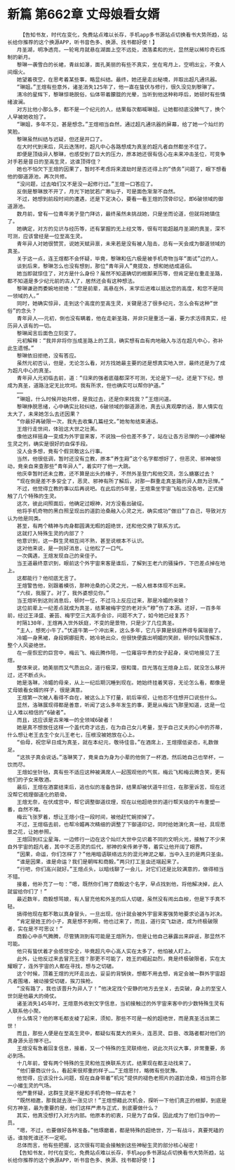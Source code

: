 # 新篇 第662章 丈母娘看女婿
        【告知书友，时代在变化，免费站点难以长存，手机app多书源站点切换看书大势所趋，站长给你推荐的这个换源APP，听书音色多、换源、找书都好使！】
       月圣湖，明净透亮，一轮弯月就悬在湖面上空不远处，洒落柔和的光，显然是以稀珍奇石炼制的新月。
       黎琳一袭雪白的长裙，青丝如瀑，面孔美丽的有些不真实，坐在弯月上，空明出尘，不食人间烟火。
       她望着夜空，在思考着某些事，略显纠结。最终，她还是走出秘境，并取出超凡通讯器。
       “琳姐。”王煊有些意外，诸圣消失125年了，他一直在蛰伏与修行，很久没见到黎琳了。
       清冷的星辉下，黎琳惊艳脱俗，仙体带着朦胧的光晕，当听到他这种称呼后，她顿时有些情绪波澜。
       对方比他小那么多，都不是一个纪元的人，结果每次都喊琳姐，让她都彻底没脾气了，换个人早被她收拾了。
       “琳姐，多年不见，甚是想念。”王煊相当自然，通过超凡通讯器的屏幕，给了她一个灿烂的笑脸。
       黎琳虽然纠结与迟疑，但还是开口了。
       在大时代到来后，风云迭荡时，超凡中心各路想成为真圣的超凡者自然都坐不住了。
       即便是顶级异人黎琳，也感受到了巨大的压力，原本她还很有信心在未来冲击圣位，可竞争对手若是昔日的至高生灵，这谁顶得住？
       她也不怕欠下王煊的因果了，暂时不考虑将来渡劫时是否还得上的“债务”问题了，眼下想看他的御道源池，再次共修。
       “没问题，过去咱们又不是没一起修行过。”王煊一口答应了。
       反倒是黎琳放不开了，月光下她犹若广寒仙子，可是面色渐渐不自然。
       不过，她想到前段时间的遭遇，还是下定决心，要看一看王煊的顶骨印记，即6破领域的御道源池。
       数月前，曾有一位青年男子登门拜访，最终虽然未挑战她，只是坐而论道，但就将她镇住了。
       她确定，对方的见识与经历等，还有掌握的无上经文等，很有可能超越月圣湖的真圣，深不可测，应该曾经是一位至高生灵。
       青年异人对她很赞赏，说她天赋异禀，未来若是没有被人阻击，总有一天会成为御道领域的真圣。
       关于这一点，连王煊都不会怀疑，毕竟，黎琳和伍六极是被手机奇物当年“面试”过的人。
       谈到后来，黎琳怎么也没有想到，那位“青年异人”竟提及，想和她结成道侣。
       她当即就惊住了，对方是什么身份？虽然不知道确切的根脚来历等，但肯定是在重走圣路，都不知道是多少纪元前的古人了，居然还会有这种想法。
       黎琳谦逊而委婉地拒绝：“您是前辈，高悬在外，末学后进难以抵达您的高度，和您不是同一领域的人。”
       同时，她确实惊异，走到这个高度的至高生灵，关键是活了很多纪元，怎么会有这种“世俗”的念头？
       青年异人——元初，倒也没有瞒着，他在走新圣路，并非只是重活一遍，要力求活得真实，经历异人该有的一切。
       黎琳闻言后面色立刻变了。
       元初解释：“我并非将你当成圣路上的工具，确实想有血有肉地融入与活在超凡中心，弥补此生遗憾。”
       黎琳依旧拒绝，没有答应。
       虽然元初否认，但是，无论怎么看，对方找她最主要的还是想真实地入世，最终还是为了成为超凡中心的真圣。
       青年异人元初临去前，道：“归来的强者底蕴都深不可测，无论是下一纪，还是下下纪，想成为真圣，道路注定无比坎坷。我有所求，但也确实可以帮你护道。”
       ……
       “琳姐，什么时候开始共修，是我过去，还是你来找我？”王煊问道。
       黎琳挣脱思绪，心中确实比较纠结，6破领域的御道源池，真去认真观摩的话，那人情实在太大了，未来她怎么去还因果？
       “你最好再破限一次，我先去收集几篇经文。”她匆匆结束通话。
       王煊行走世间，体验这大世之壮美。
       像他这样摇身一变成为外宇宙来客，不说独一份也差不多了，站在让各方忌惮的一小撮神秘生灵之列，确实是很好的自保手段。
       没人会多想，竟有个假货敢这么行事。
       当然，他很低调，暂时还没有立教，原本“养生殿”这个名字都想好了，但恶灵、邪神被惊动，竟亲自来查那些“青年异人”，着实吓了他一大跳。
       他庆幸暂时还未立教，还不算是出头的椽子，不然外圣登门和他交流，怎么搪塞过去？
       “现在倒是差不多安全了，恶灵、邪神有所了解后，对那一群重走真圣路的异人颇为忌惮。”
       不过，他觉得立教的事以后再说吧。在此后的5年里，王煊乘坐宇宙飞船出没各地，正式接触了几个特殊的生灵。
       这次，彼此间照面后，他确定过眼神，对方没看出破绽。
       他将手机奇物的黑白照呈现出的道韵沧桑融入心灵之光，确实成功“做旧”了自己，导致对方认为他是同类。
       甚至，有两个精神与肉身都圆满无暇的超绝世，还和他交换了联系方式。
       这就打入特殊生灵的内部了？
       他意识到，这一群生灵相互间不熟，甚至说根本不认识。
       这对他来说，是一则好消息，让他松了一口气。
       一次偶遇，王煊发现自己的亲侄子。
       当王道最终意识到，眼前这个外宇宙来客是谁后，了解到王老六的骚操作，下巴差点掉在地上。
       这都能行？他彻底无言了。
       王煊警告他，别跟着模彷，那种沧桑的心灵之光，一般人根本体现不出来。
       “六叔，我服了。对了，我外婆想见你。”
       当王煊听到这则消息后，顿时一怔，不过马上反应过来，那是冷媚的亲娘？
       这位前辈上一纪差点就成为真圣，结果被梅宇空的老对头“穆”伤了本源。还好，一百多年前，经过王泽盛、姜芸、梅宇空三大高手会诊，问题不大了，如今她已经复苏？
       时隔130年，王煊再入世外妖庭，不变的是景物，只是少了几位真圣。
       “主人，想死小牛了。”伏道牛第一个冲出来，这么多年，它几乎算是妖庭养得专属瑞兽了。
       冷媚一身黑裙，身段婀娜挺秀，她冷艳出众，但很快便露出明媚的笑颜，顿时似风雪解冻，整个人风姿绝世。
       在一座恢宏的巨宫中，梅云飞、梅云腾作陪，一位雍容华贵的女子起身，亲切地接见了王煊。
       整体来说，她美丽而又气质出众，道行极深，很和蔼，目光落在王煊身上后，就没怎么移开过，还不断点头。
       她是洛琳，冷媚的母亲，从上一纪后期沉睡到现在。她始终挂着笑容，无论怎么看，都像是丈母娘看女婿的样子，很是满意。
       王煊第一次被人看得不自在，被这么上下打量，前后审视，让他忍不住想开口说些什么。
       显然，洛琳展现得都是善意，听闻了这么多年发生的事，更是从梅云飞那里知道，这是一位让人难以相信的“6破者”。
       而且，这应该是古来唯一的全领域6破者！
       她是真不想放任这样一个盖代奇才远去，在为自己女儿考量，至于自己丈夫的心中的芥蒂，什么想让老王去生个女儿王老七，压根没被她放在心上。
       “伯母，祝您早日成为真圣，就在本纪元，敬待佳音。”在酒席上，王煊摆低姿态，礼数做足。
       “这孩子真会说话。”洛琳笑了，竟亲自为身为小辈的他倒了一杯酒，然后她自己也举杯，一饮而尽。
       王煊如坐针毡，真有些不适应这种被满席人一起围观他的气氛，梅云飞和梅云腾含笑，更有他们的子女来敬酒。
       最后，王煊在酒宴结束后，逃也似的准备告辞，结果却被伏道牛拦住，在那里诉苦，现在还没帮它梳理御道化的筋骨。
       王煊无奈，在伏成宫中，帮它调整御道纹理，现在以他超绝世的道行帮天级的牛布重塑一番，自然不难。
       梅云飞张罗着，想让王煊小住一段时间，被他赶忙婉拒掉了。
       不过，王煊临去前，也帮冷媚再次精细的调整了下御道印记，同时给她演化真一经，具现愿景之花，让她参照。
       王煊回到红尘星海，一边修行一边在这个灿烂大世中见识着不同的文明火光，接触了不少来自外宇宙的超凡者，其中不乏恶灵的后代，邪神的亲传弟子等，着实让他开阔了眼界。
       “因果，命运，你们怎样了？”他用暗语联络远方的混元神泥之躯，当中入主的是两只圣虫。
       “谁是因果，谁是命运？我们是朝晖和商毅。”两只打工圣虫还端起来了。
       “行吧，你们高兴就好。”王煊点头，以暗线聊了一会儿，对它们还是比较满意的，做得相当不错。
       接着，他补充了一句：“嗯，既然你们用了商毅这个名字，早点找到他，将他解决掉，此人就留给你们了！”
       最近数年，商毅想骂娘，有人冒充他和外圣的后人切磋，虽然没有闹出血桉，但是下手真不轻。
       搞得他现在都不敢以真身冒头，一旦出现，估计就会被外宇宙来客强势地要求论道与对决。
       “肯定是姓王的小子，真是想不到啊，他也过来了，而且，道行突飞勐进，成为终极破限者，实在是不可思议！”
       商毅心中杀气腾腾，尽管猜测到有可能是王煊所为，但是让他自己暴露出来辟谣，那显然不可能。
       他只有蛰伏着才会感觉安全，毕竟超凡中心高人实在太多了，他怕被人盯上。
       此外，让他反过来去冒充王煊？那更不可能了，姓王的崛起勐烈，竟是终极破限者，实在太耀眼了，连外宇宙的人都在寻找，想与之切磋。
       这个时候，顶着王煊的光环走出去，妥妥的背锅侠，想都不用去想，肯定会被一群外宇宙超凡者围堵，被动接受切磋，挨刀挨枪。
       “没有路了，我也该晋升为异人了！”他决定找个安静的地方去坐关，去突破，身上的至宝人世剑是他最大的倚仗。
       诸圣消失145年时，王煊意外收到文字信息，当初接触过的外宇宙来客中的少数特殊生灵有人联系他小聚。
       什么情况？他的寒毛都支棱了起来，须知，那些不可是一般的超绝世，而是真圣活出第二世！
       而且，那些人便是在至高生灵中，都疑似有莫大的来头，连恶灵、巨兽、改路者都对他们的真身源头忌惮不已。
       王煊没有急着回复信息，接着，又一个特殊的生灵联络他，说此次共议大事，非常重要，务必到场。
       十几年前，曾有两个特殊的生灵和他互换联系方式，结果现在都主动找来了。
       “他们要商议什么，看起来很郑重的样子……”王煊思忖，略微有些犹豫。
       他觉得，应该没什么问题，现在自身带着“机兄”提供的褪色老照片的道韵沧桑，相当符合那一小撮生灵的气场。
       他严重怀疑，这群生灵是不是和手机奇物一样古老？
       “既然相邀，那我就去涨一涨见识！”王煊想藉此次机会，探听一下他们真正的根脚，到底是何方神圣，最为重要的是，他们这样严肃与正式，到底要做什么？
       其实，他真没想打入对方内部。他原本的初衷，只是为了自保，因此成为了他们当中的一员。
       “嗯，不过，也要做好各种准备。”他琢磨着，都是特殊的超绝世，万一有战斗，真要死磕的话，谁按死谁还不一定呢。
       总体而言，他有些把握，这次很有可能会接触到这些神秘生灵的部分核心秘密！
       【告知书友，时代在变化，免费站点难以长存，手机app多书源站点切换看书大势所趋，站长给你推荐的这个换源APP，听书音色多、换源、找书都好使！】